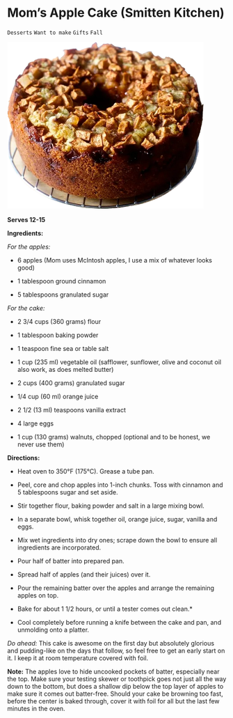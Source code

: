# Mom’s Apple Cake (Smitten Kitchen)

`Desserts` `Want to make` `Gifts` `Fall`

![Image_20231017_171515.png](image/Image_20231017_171515.png)

**Serves 12-15**

**Ingredients:**

_For the apples:_

- 6 apples (Mom uses McIntosh apples, I use a mix of whatever looks good)

- 1 tablespoon ground cinnamon

- 5 tablespoons granulated sugar

_For the cake:_

- 2 3/4 cups (360 grams) flour

- 1 tablespoon baking powder

- 1 teaspoon fine sea or table salt

- 1 cup (235 ml) vegetable oil (safflower, sunflower, olive and coconut oil also work, as does melted butter)

- 2 cups (400 grams) granulated sugar

- 1/4 cup (60 ml) orange juice

- 2 1/2 (13 ml) teaspoons vanilla extract

- 4 large eggs

- 1 cup (130 grams) walnuts, chopped (optional and to be honest, we never use them)

**Directions:**

- Heat oven to 350°F (175°C). Grease a tube pan.

- Peel, core and chop apples into 1-inch chunks. Toss with cinnamon and 5 tablespoons sugar and set aside.

- Stir together flour, baking powder and salt in a large mixing bowl.

- In a separate bowl, whisk together oil, orange juice, sugar, vanilla and eggs.

- Mix wet ingredients into dry ones; scrape down the bowl to ensure all ingredients are incorporated.

- Pour half of batter into prepared pan.

- Spread half of apples (and their juices) over it.

- Pour the remaining batter over the apples and arrange the remaining apples on top.

- Bake for about 1 1/2 hours, or until a tester comes out clean.*

- Cool completely before running a knife between the cake and pan, and unmolding onto a platter.

_Do ahead:_ This cake is awesome on the first day but absolutely glorious and pudding-like on the days that follow, so feel free to get an early start on it. I keep it at room temperature covered with foil.

**Note:** The apples love to hide uncooked pockets of batter, especially near the top. Make sure your testing skewer or toothpick goes not just all the way down to the bottom, but does a shallow dip below the top layer of apples to make sure it comes out batter-free. Should your cake be browning too fast, before the center is baked through, cover it with foil for all but the last few minutes in the oven.
